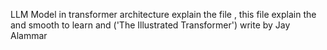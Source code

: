 LLM Model  in transformer architecture explain the file , this file explain the and smooth to learn and ('The Illustrated Transformer') write by Jay Alammar 
